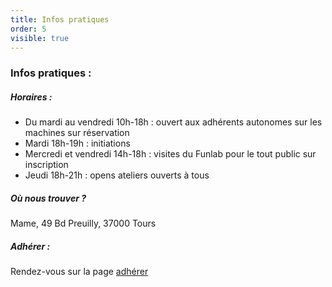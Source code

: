 ```yaml
---
title: Infos pratiques
order: 5
visible: true
---
```

### Infos pratiques :
##### Horaires :

* Du mardi au vendredi 10h-18h : ouvert aux adhérents autonomes sur les machines sur réservation
* Mardi 18h-19h : initiations 
* Mercredi et vendredi 14h-18h : visites du Funlab pour le tout public sur inscription 
* Jeudi 18h-21h : opens ateliers ouverts à tous

##### Où nous trouver ?
Mame, 49 Bd Preuilly, 37000 Tours

##### Adhérer :
Rendez-vous sur la page [adhérer](https://lafun.fr/lafun/adherer/)